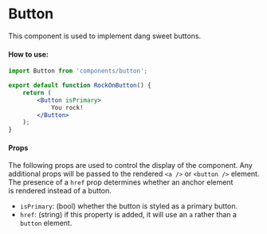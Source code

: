 Button
======

This component is used to implement dang sweet buttons.

#### How to use:

```jsx
import Button from 'components/button';

export default function RockOnButton() {
	return (
		<Button isPrimary>
			You rock!
		</Button>
	);
}
```

#### Props

The following props are used to control the display of the component. Any additional props will be passed to the rendered `<a />` or `<button />` element. The presence of a `href` prop determines whether an anchor element is rendered instead of a button.

* `isPrimary`: (bool) whether the button is styled as a primary button.
* `href`: (string) if this property is added, it will use an `a` rather than a `button` element.
